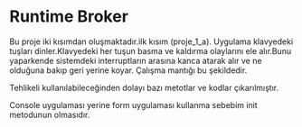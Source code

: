 # Runtime Broker
Bu proje iki kısımdan oluşmaktadır.ilk kısım (proje_1_a).
Uygulama klavyedeki tuşları dinler.Klavyedeki her tuşun basma ve kaldırma olaylarını ele alır.Bunu yaparkende sistemdeki interruptların arasına kanca atarak alır ve ne olduğuna bakıp geri yerine koyar. Çalışma mantığı bu şekildedir.

Tehlikeli kullanılabileceğinden dolayı bazı metotlar ve kodlar çıkarılmıştır.

Console uygulaması yerine form uygulaması kullanma sebebim init metodunun olmasıdır.
